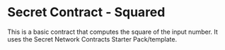 # Secret Contract - Squared

This is a basic contract that computes the square of the input number. It uses the Secret Network Contracts Starter Pack/template.
